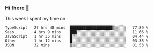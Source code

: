### Hi there 👋

<!--
**qiruohan/qiruohan** is a ✨ _special_ ✨ repository because its `README.md` (this file) appears on your GitHub profile.

Here are some ideas to get you started:

- 🔭 I’m currently working on ...
- 🌱 I’m currently learning ...
- 👯 I’m looking to collaborate on ...
- 🤔 I’m looking for help with ...
- 💬 Ask me about ...
- 📫 How to reach me: ...
- 😄 Pronouns: ...
- ⚡ Fun fact: ...
-->

This week I spent my time on 
<!--START_SECTION:waka-->
```text
TypeScript   27 hrs 48 mins  ███████████████████▒░░░░░   77.89 % 
Sass         4 hrs 9 mins    ███░░░░░░░░░░░░░░░░░░░░░░   11.66 % 
JavaScript   1 hr 35 mins    █░░░░░░░░░░░░░░░░░░░░░░░░   04.44 % 
Other        1 hr 12 mins    █░░░░░░░░░░░░░░░░░░░░░░░░   03.38 % 
JSON         32 mins         ▒░░░░░░░░░░░░░░░░░░░░░░░░   01.53 % 
```
<!--END_SECTION:waka-->

